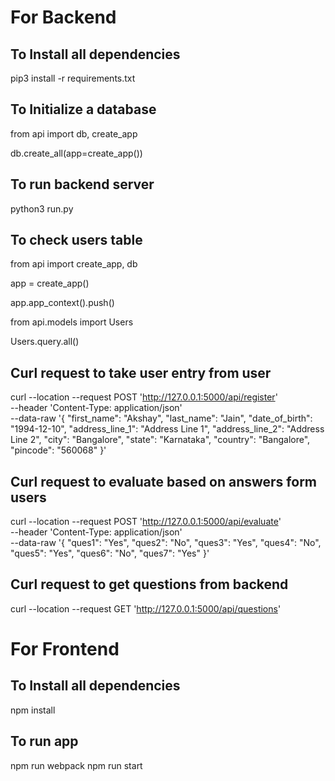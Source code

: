 # For Backend

## To Install all dependencies

pip3 install -r requirements.txt

## To Initialize a database

from api import db, create_app

db.create_all(app=create_app())

## To run backend server

python3 run.py

## To check users table

from api import create_app, db

app = create_app()

app.app_context().push()

from api.models import Users

Users.query.all()

## Curl request to take user entry from user

curl --location --request POST 'http://127.0.0.1:5000/api/register' \
--header 'Content-Type: application/json' \
--data-raw '{
"first_name": "Akshay",
"last_name": "Jain",
"date_of_birth": "1994-12-10",
"address_line_1": "Address Line 1",
"address_line_2": "Address Line 2",
"city": "Bangalore",
"state": "Karnataka",
"country": "Bangalore",
"pincode": "560068"
}'

## Curl request to evaluate based on answers form users

curl --location --request POST 'http://127.0.0.1:5000/api/evaluate' \
--header 'Content-Type: application/json' \
--data-raw '{
"ques1": "Yes",
"ques2": "No",
"ques3": "Yes",
"ques4": "No",
"ques5": "Yes",
"ques6": "No",
"ques7": "Yes"
}'

## Curl request to get questions from backend

curl --location --request GET 'http://127.0.0.1:5000/api/questions'

# For Frontend

## To Install all dependencies

npm install

## To run app

npm run webpack
npm run start
